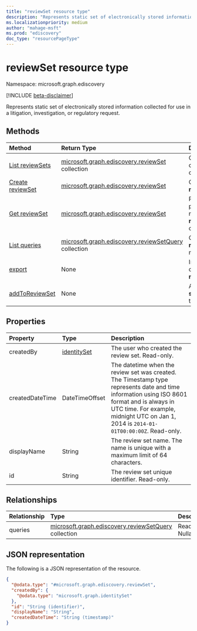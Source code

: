 ```yaml
---
title: "reviewSet resource type"
description: "Represents static set of electronically stored information collected for use in a litigation, investigation, or regulatory request."
ms.localizationpriority: medium
author: "mahage-msft"
ms.prod: "ediscovery"
doc_type: "resourcePageType"
---
```


# reviewSet resource type

Namespace: microsoft.graph.ediscovery

[!INCLUDE [beta-disclaimer](../../includes/beta-disclaimer.md)]

Represents static set of electronically stored information collected for use in a litigation, investigation, or regulatory request.

## Methods

| Method       | Return Type | Description |
|:-------------|:------------|:------------|
| [List reviewSets](../api/ediscovery-case-list-reviewsets.md) | [microsoft.graph.ediscovery.reviewSet](../resources/ediscovery-reviewset.md) collection | Get a collection of **reviewset** objects. |
| [Create reviewSet](../api/ediscovery-case-post-reviewsets.md) | [microsoft.graph.ediscovery.reviewSet](../resources/ediscovery-reviewset.md) | Create a new **reviewset**. |
| [Get reviewSet](../api/ediscovery-reviewset-get.md) | [microsoft.graph.ediscovery.reviewSet](../resources/ediscovery-reviewset.md) | Read the properties and relationships of a **reviewSet** object. |
| [List queries](../api/ediscovery-reviewsetquery-list.md)|[microsoft.graph.ediscovery.reviewSetQuery](../resources/ediscovery-reviewsetquery.md) collection|Get a list of **reviewSetQuery** resources.|
| [export](../api/ediscovery-reviewset-export.md) | None | Initiate an export of data from the **reviewset**. |
| [addToReviewSet](../api/ediscovery-reviewset-addtoreviewset.md)|None|Add data from a **sourceCollection** to a **reviewset**.|

## Properties

| Property     | Type        | Description |
|:-------------|:------------|:------------|
|createdBy        | [identitySet](/graph/api/resources/identityset) | The user who created the review set. Read-only. |
|createdDateTime  |DateTimeOffset| The datetime when the review set was created. The Timestamp type represents date and time information using ISO 8601 format and is always in UTC time. For example, midnight UTC on Jan 1, 2014 is `2014-01-01T00:00:00Z`. Read-only. |
|displayName      |String| The review set name. The name is unique with a maximum limit of 64 characters. |
|id               |String| The review set unique identifier. Read-only. |

## Relationships

| Relationship | Type        | Description |
|:-------------|:------------|:------------|
| queries |[microsoft.graph.ediscovery.reviewSetQuery](ediscovery-reviewsetquery.md) collection| Read-only. Nullable.|

## JSON representation

The following is a JSON representation of the resource.

<!-- {
  "blockType": "resource",
  "optionalProperties": [

  ],
  "@odata.type": "microsoft.graph.ediscovery.reviewSet",
  "keyProperty": "id"
}-->

```json
{
  "@odata.type": "#microsoft.graph.ediscovery.reviewSet",
  "createdBy": {
    "@odata.type": "microsoft.graph.identitySet"
  },
  "id": "String (identifier)",
  "displayName": "String",
  "createdDateTime": "String (timestamp)"
}
```

<!-- uuid: 16cd6b66-4b1a-43a1-adaf-3a886856ed98
2019-02-04 14:57:30 UTC -->
<!-- {
  "type": "#page.annotation",
  "description": "reviewSet resource",
  "keywords": "",
  "section": "documentation",
  "tocPath": ""
}-->
